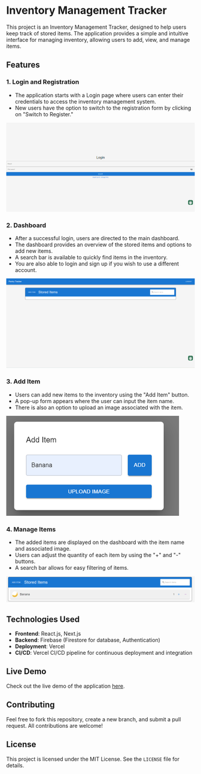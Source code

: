 # Inventory Management Tracker

This project is an Inventory Management Tracker, designed to help users keep track of stored items. The application provides a simple and intuitive interface for managing inventory, allowing users to add, view, and manage items.

## Features

### 1. **Login and Registration**
   - The application starts with a Login page where users can enter their credentials to access the inventory management system.
   - New users have the option to switch to the registration form by clicking on "Switch to Register."

   ![Login Screen](assets/Login.png)

### 2. **Dashboard**
   - After a successful login, users are directed to the main dashboard.
   - The dashboard provides an overview of the stored items and options to add new items.
   - A search bar is available to quickly find items in the inventory.
   - You are also able to login and sign up if you wish to use a different account.

   ![Dashboard](assets/Main.png)

### 3. **Add Item**
   - Users can add new items to the inventory using the "Add Item" button.
   - A pop-up form appears where the user can input the item name.
   - There is also an option to upload an image associated with the item.

   ![Add Item](assets/add-item.png)

### 4. **Manage Items**
   - The added items are displayed on the dashboard with the item name and associated image.
   - Users can adjust the quantity of each item by using the "+" and "-" buttons.
   - A search bar allows for easy filtering of items.

   ![Manage Items](assets/stored-items.png)

## Technologies Used

- **Frontend**: React.js, Next.js
- **Backend**: Firebase (Firestore for database, Authentication)
- **Deployment**: Vercel
- **CI/CD**: Vercel CI/CD pipeline for continuous deployment and integration

## Live Demo

Check out the live demo of the application [here](https://inventory-management-red.vercel.app/).

## Contributing

Feel free to fork this repository, create a new branch, and submit a pull request. All contributions are welcome!

## License

This project is licensed under the MIT License. See the `LICENSE` file for details.
